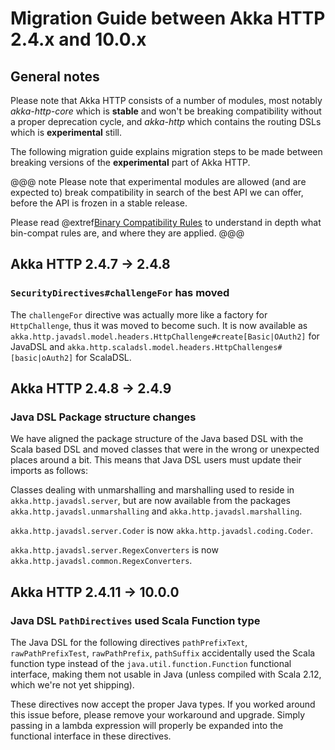 # Migration Guide between Akka HTTP 2.4.x and 10.0.x

## General notes

Please note that Akka HTTP consists of a number of modules, most notably *akka-http-core*
which is **stable** and won't be breaking compatibility without a proper deprecation cycle,
and *akka-http* which contains the routing DSLs which is **experimental** still.

The following migration guide explains migration steps to be made between breaking
versions of the **experimental** part of Akka HTTP.

@@@ note
Please note that experimental modules are allowed (and are expected to) break compatibility
in search of the best API we can offer, before the API is frozen in a stable release.

Please read @extref[Binary Compatibility Rules](akka-docs:common/binary-compatibility-rules.html) to understand in depth what bin-compat rules are, and where they are applied.
@@@

## Akka HTTP 2.4.7 -> 2.4.8

### `SecurityDirectives#challengeFor` has moved

The `challengeFor` directive was actually more like a factory for `HttpChallenge`,
thus it was moved to become such. It is now available as `akka.http.javadsl.model.headers.HttpChallenge#create[Basic|OAuth2]`
for JavaDSL and `akka.http.scaladsl.model.headers.HttpChallenges#[basic|oAuth2]` for ScalaDSL.

## Akka HTTP 2.4.8 -> 2.4.9

### Java DSL Package structure changes

We have aligned the package structure of the Java based DSL with the Scala based DSL
and moved classes that were in the wrong or unexpected places around a bit. This means
that Java DSL users must update their imports as follows:

Classes dealing with unmarshalling and marshalling used to reside in `akka.http.javadsl.server`,
but are now available from the packages `akka.http.javadsl.unmarshalling` and `akka.http.javadsl.marshalling`.

`akka.http.javadsl.server.Coder` is now `akka.http.javadsl.coding.Coder`.

`akka.http.javadsl.server.RegexConverters` is now `akka.http.javadsl.common.RegexConverters`.

## Akka HTTP 2.4.11 -> 10.0.0

### Java DSL `PathDirectives` used Scala Function type

The Java DSL for the following directives `pathPrefixText`, `rawPathPrefixTest`, `rawPathPrefix`, `pathSuffix`
accidentally used the Scala function type instead of the `java.util.function.Function` functional interface,
making them not usable in Java (unless compiled with Scala 2.12, which we're not yet shipping).

These directives now accept the proper Java types. If you worked around this issue before, please remove your workaround and upgrade.
Simply passing in a lambda expression will properly be expanded into the functional interface in these directives.
